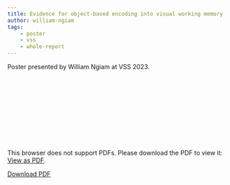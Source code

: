 ```yaml
---
title: Evidence for object-based encoding into visual working memory
author: william-ngiam
tags:
    - poster
	- vss
	- whole-report
---
```


Poster presented by William Ngiam at VSS 2023.

<object data="https://palm-lab.github.io/images/presentations/VSS2023.pdf" type="application/pdf" width = "700px" height = "400px">
    <embed src="https://palm-lab.github.io/images/presentations/VSS2023.pdf">
        <p>This browser does not support PDFs. Please download the PDF to view it: <a href="https://palm-lab.github.io/images/presentations/VSS2023.pdf">View as PDF</a>.</p>
    </embed>
</object>
<u><a href="https://palm-lab.github.io/images/presentations/VSS2023.pdf">Download PDF</a></u><br>
